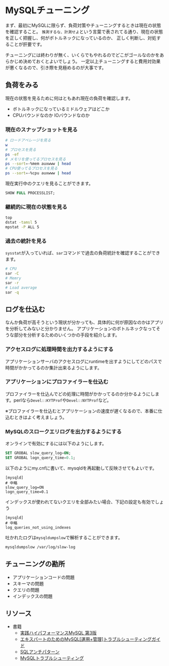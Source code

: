 # MySQLチューニング

まず、最初にMySQLに限らず、負荷対策やチューニングするときは現在の状態を確認すること。
`推測するな、計測せよ`という言葉で表されてる通り、現在の状態を正しく把握し、何がボトルネックになっているのか、
正しく判断し、対処することが肝要です。

チューニングには終わりが無く、いくらでもやれるのでどこがゴールなのかをあらかじめ決めておくとよいでしょう。
一定以上チューニングすると費用対効果が悪くなるので、引き際を見極めるのが大事です。

## 負荷をみる

現在の状態を見るために何はともあれ現在の負荷を確認します。

- ボトルネックになっているミドルウェアはどこか
- CPUバウンドなのか IOバウンドなのか

### 現在のスナップショットを見る

```sh
# ロードアベレージを見る
w
# プロセスを見る
ps -ef
# メモリを使ってるプロセスを見る
ps --sort=-%mem auxwww | head
# CPU使ってるプロセスを見る
ps --sort=-%cpu auxwww | head
```

現在実行中のクエリを見ることができます。

```sql
SHOW FULL PROCESSLIST;
```

### 継続的に現在の状態を見る

```sh
top
dstat -tamsl 5
mpstat -P ALL 5
```

### 過去の統計を見る
`sysstat`が入っていれば、`sar`コマンドで過去の負荷統計を確認することができます。

```sh
# CPU
sar -C
# Memry
sar -r
# Load average
sar -q
```

## ログを仕込む

なんか負荷が高そうという現状が分かっても、具体的に何が原因なのかはアプリを分析してみないと分かりません。
アプリケーションのボトルネックなってそうな部分を分析するためのいくつかの手段を紹介します。

### アクセスログに処理時間を出力するようにする

アプリケーションサーバのアクセスログにruntimeを出すようにしてどのパスで時間がかかってるのか集計出来るようにします。

### アプリケーションにプロファイラーを仕込む

プロファイラーを仕込んでどの処理に時間がかかってるのか分かるようにします。perlなら`Devel::KYTProf`や`Devel::NYTProf`など。

※プロファイラーを仕込むとアプリケーションの速度が遅くなるので、本番に仕込むときはよく考えましょう。

### MySQLのスロークエリログを出力するようにする

オンラインで有効にするには以下のようにします。

```sql
SET GROBAL slow_query_log=ON;
SET GROBAL logn_query_time=0.1;
```

以下のようにmy.cnfに書いて、mysqldを再起動して反映させてもよいです。

```
[mysqld]
# 中略
slow_query_log=ON
logn_query_time=0.1

```

インデックスが使われてないクエリを全部みたい場合、下記の設定も有効でしょう

```
[mysqld]
# 中略
log_queries_not_using_indexes
```

吐かれたログは`mysqldumpslow`で解析することができます。

```sh
mysqldumpslow /var/log/slow-log
```

## チューニングの勘所

- アプリケーションコードの問題
- スキーマの問題
- クエリの問題
- インデックスの問題

## リソース

- 書籍
    - [実践ハイパフォーマンスMySQL 第3版](http://www.amazon.co.jp/dp/4873116384)
    - [エキスパートのためのMySQL[運用+管理]トラブルシューティングガイド](http://www.amazon.co.jp/dp/4774142948)
    - [SQLアンチパターン ](http://www.amazon.co.jp/dp/4873115892/)
    - [MySQLトラブルシューティング](http://www.amazon.co.jp/dp/4873115868/)
